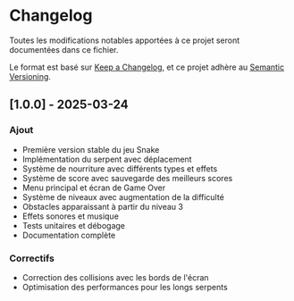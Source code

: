 # Changelog

Toutes les modifications notables apportées à ce projet seront documentées dans ce fichier.

Le format est basé sur [Keep a Changelog](https://keepachangelog.com/fr/1.0.0/),
et ce projet adhère au [Semantic Versioning](https://semver.org/spec/v2.0.0.html).

## [1.0.0] - 2025-03-24

### Ajout
- Première version stable du jeu Snake
- Implémentation du serpent avec déplacement
- Système de nourriture avec différents types et effets
- Système de score avec sauvegarde des meilleurs scores
- Menu principal et écran de Game Over
- Système de niveaux avec augmentation de la difficulté
- Obstacles apparaissant à partir du niveau 3
- Effets sonores et musique
- Tests unitaires et débogage
- Documentation complète

### Correctifs
- Correction des collisions avec les bords de l'écran
- Optimisation des performances pour les longs serpents
